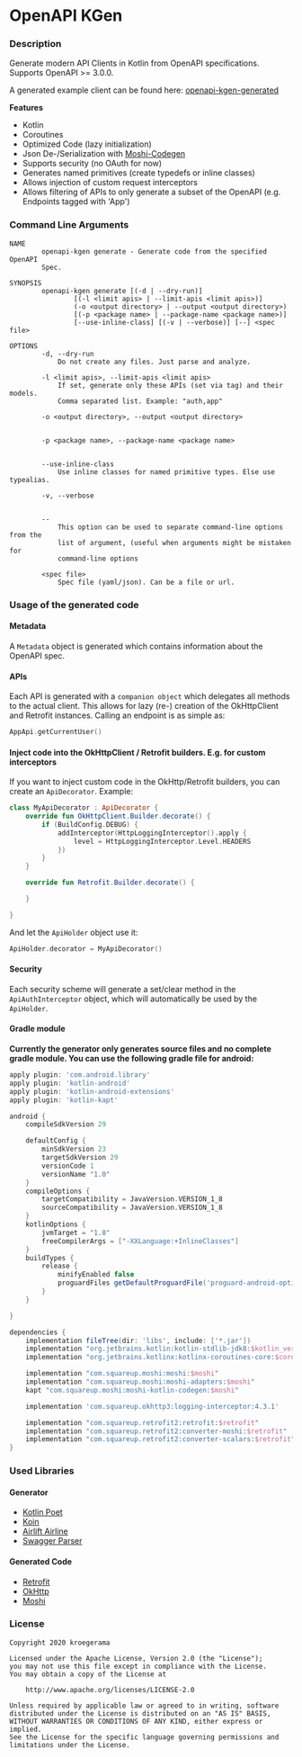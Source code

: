 # OpenAPI KGen

### Description

Generate modern API Clients in Kotlin from OpenAPI specifications. Supports OpenAPI >= 3.0.0.

A generated example client can be found here: [openapi-kgen-generated](https://github.com/kroegerama/openapi-kgen-generated)

**Features**

- Kotlin
- Coroutines
- Optimized Code (lazy initialization)
- Json De-/Serialization with [Moshi-Codegen](https://github.com/square/moshi#codegen)
- Supports security (no OAuth for now)
- Generates named primitives (create typedefs or inline classes)
- Allows injection of custom request interceptors
- Allows filtering of APIs to only generate a subset of the OpenAPI (e.g. Endpoints tagged with 'App')

### Command Line Arguments

```
NAME
        openapi-kgen generate - Generate code from the specified OpenAPI
        Spec.

SYNOPSIS
        openapi-kgen generate [(-d | --dry-run)]
                [(-l <limit apis> | --limit-apis <limit apis>)]
                (-o <output directory> | --output <output directory>)
                [(-p <package name> | --package-name <package name>)]
                [--use-inline-class] [(-v | --verbose)] [--] <spec file>

OPTIONS
        -d, --dry-run
            Do not create any files. Just parse and analyze.

        -l <limit apis>, --limit-apis <limit apis>
            If set, generate only these APIs (set via tag) and their models.
            Comma separated list. Example: "auth,app"

        -o <output directory>, --output <output directory>


        -p <package name>, --package-name <package name>


        --use-inline-class
            Use inline classes for named primitive types. Else use typealias.

        -v, --verbose


        --
            This option can be used to separate command-line options from the
            list of argument, (useful when arguments might be mistaken for
            command-line options

        <spec file>
            Spec file (yaml/json). Can be a file or url.
```

### Usage of the generated code

#### Metadata

A `Metadata` object is generated which contains information about the OpenAPI spec.

#### APIs

Each API is generated with a `companion object` which delegates all methods to the actual client.
This allows for lazy (re-) creation of the OkHttpClient and Retrofit instances.
Calling an endpoint is as simple as:

```kotlin
AppApi.getCurrentUser()
``` 

#### Inject code into the OkHttpClient / Retrofit builders. E.g. for custom interceptors

If you want to inject custom code in the OkHttp/Retrofit builders, you can create an `ApiDecorator`. Example:

```kotlin
class MyApiDecorator : ApiDecorator {
    override fun OkHttpClient.Builder.decorate() {
        if (BuildConfig.DEBUG) {
            addInterceptor(HttpLoggingInterceptor().apply {
                level = HttpLoggingInterceptor.Level.HEADERS
            })
        }
    }

    override fun Retrofit.Builder.decorate() {

    }

}
```

And let the `ApiHolder` object use it:
```kotlin
ApiHolder.decorator = MyApiDecorator()
```
 

#### Security

Each security scheme will generate a set/clear method in the `ApiAuthInterceptor` object, which will automatically be used by the `ApiHolder`.

#### Gradle module

**Currently the generator only generates source files and no complete gradle module. You can use the following gradle file for android:**

```gradle
apply plugin: 'com.android.library'
apply plugin: 'kotlin-android'
apply plugin: 'kotlin-android-extensions'
apply plugin: 'kotlin-kapt'

android {
    compileSdkVersion 29

    defaultConfig {
        minSdkVersion 23
        targetSdkVersion 29
        versionCode 1
        versionName "1.0"
    }
    compileOptions {
        targetCompatibility = JavaVersion.VERSION_1_8
        sourceCompatibility = JavaVersion.VERSION_1_8
    }
    kotlinOptions {
        jvmTarget = "1.8"
        freeCompilerArgs = ["-XXLanguage:+InlineClasses"]
    }
    buildTypes {
        release {
            minifyEnabled false
            proguardFiles getDefaultProguardFile('proguard-android-optimize.txt'), 'proguard-rules.pro'
        }
    }

}

dependencies {
    implementation fileTree(dir: 'libs', include: ['*.jar'])
    implementation "org.jetbrains.kotlin:kotlin-stdlib-jdk8:$kotlin_version"
    implementation "org.jetbrains.kotlinx:kotlinx-coroutines-core:$coroutines"

    implementation "com.squareup.moshi:moshi:$moshi"
    implementation "com.squareup.moshi:moshi-adapters:$moshi"
    kapt "com.squareup.moshi:moshi-kotlin-codegen:$moshi"

    implementation 'com.squareup.okhttp3:logging-interceptor:4.3.1'

    implementation "com.squareup.retrofit2:retrofit:$retrofit"
    implementation "com.squareup.retrofit2:converter-moshi:$retrofit"
    implementation "com.squareup.retrofit2:converter-scalars:$retrofit"
}
```

### Used Libraries
#### Generator

- [Kotlin Poet](https://github.com/square/kotlinpoet)
- [Koin](https://insert-koin.io/)
- [Airlift Airline](https://github.com/airlift/airline)
- [Swagger Parser](https://github.com/swagger-api/swagger-parser)

#### Generated Code

- [Retrofit](https://square.github.io/retrofit/)
- [OkHttp](https://github.com/square/okhttp)
- [Moshi](https://github.com/square/moshi)

### License

```
Copyright 2020 kroegerama

Licensed under the Apache License, Version 2.0 (the "License");
you may not use this file except in compliance with the License.
You may obtain a copy of the License at

    http://www.apache.org/licenses/LICENSE-2.0

Unless required by applicable law or agreed to in writing, software
distributed under the License is distributed on an "AS IS" BASIS,
WITHOUT WARRANTIES OR CONDITIONS OF ANY KIND, either express or implied.
See the License for the specific language governing permissions and
limitations under the License.
```
